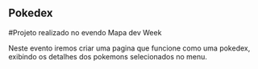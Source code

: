 ## Pokedex
 
#Projeto realizado no evendo Mapa dev Week

Neste evento iremos criar uma pagina que funcione como uma pokedex, exibindo os detalhes dos pokemons selecionados no menu.